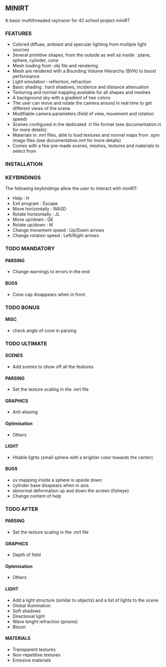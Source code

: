 ## MINIRT

A basic multithreaded raytracer for 42 school project miniRT


### FEATURES

- Colored diffuse, ambiant and specular lighting from multiple light sources
- Several primitive shapes, from the outside as well as inside : plane, sphere, cylinder, cone
- Mesh loading from .obj file and rendering
- Mesh are rendered with a Bounding Volume Hierarchy (BVH) to boost performance
- Light simulation : reflection, refraction
- Basic shading : hard shadows, incidence and distance attenuation
- Texturing and normal mapping available for all shapes and meshes
- A background sky with a gradient of two colors
- The user can move and rotate the camera around in real time to get different views of the scene
- Modifiable camera parameters (field of view, movement and rotation speed)
- Scenes configured in the dedicated .rt file format (see documentation.rt for more details)
- Materials in .mrt files, able to load textures and normal maps from .xpm image files (see documentation.mrt for more details)
- Comes with a few pre-made scenes, meshes, textures and materials to select from

### INSTALLATION

### KEYBINDINGS

The following keybindings allow the user to interact with miniRT:

- Help : H
- Exit program : Escape
- Move horizontally : WASD
- Rotate horizontally : JL
- Move up/down : QE
- Rotate up/down : IK
- Change movement speed : Up/Down arrows
- Change rotation speed : Left/Right arrows


### TODO MANDATORY

#### PARSING
- Change warnings to errors in the end

#### BUGS
- Cone cap disappears when in front


### TODO BONUS

#### MISC
- check angle of cone in parsing


### TODO ULTIMATE

#### SCENES
- Add scenes to show off all the features

#### PARSING
- Set the texture scaling in the .mrt file

#### GRAPHICS
- Anti aliasing

#### Optimisation
- Others

#### LIGHT
- Hitable lights (small sphere with a brighter color towards the center)

#### BUGS
- uv mapping inside a sphere is upside down
- cylinder base disapears when in axis
- abnormal deformation up and down the screen (fisheye)
- Change content of help


### TODO AFTER

#### PARSING
- Set the texture scaling in the .mrt file

#### GRAPHICS
- Depth of field

#### Optimisation
- Others

#### LIGHT
- Add a light structure (similar to objects) and a list of lights to the scene
- Global illumination
- Soft shadows
- Directional light
- Wave lenght refraction (prisms)
- Bloom

#### MATERIALS
- Transparent textures
- Non-repetitive textures
- Emissive materials
